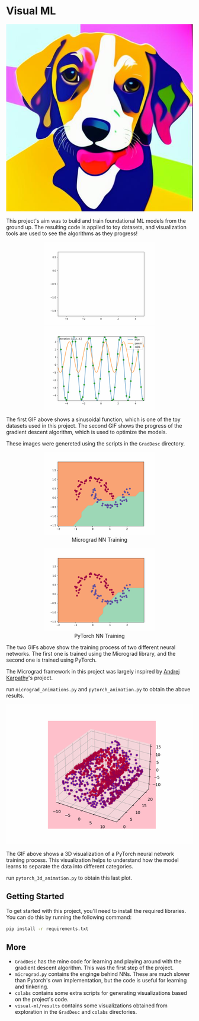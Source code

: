 # Visual ML

<div style="text-align: center;">
    <img src ="src/puppy.png" width="600" />
</div>

This project's aim was to build and train foundational ML models from the ground up. The resulting code is applied to toy datasets, and visualization tools are used to see the algorithms as they progress!

<div style="text-align: center;">
    <img src="src/sinusoidal_function.gif" width="300" alt="Sinusoidal Function"/>
    <img src="src/gd-animation.gif" width="300" alt="Gradient Descent Animation"/> 
</div>

The first GIF above shows a sinusoidal function, which is one of the toy datasets used in this project. The second GIF shows the progress of the gradient descent algorithm, which is used to optimize the models.

These images were genereted using the scripts in the `GradDesc` directory.

<div style="text-align: center;">
    <figure>
        <img src="src/micrograd-animation.gif" width="300" alt="Micrograd NN"/>
        <figcaption>Micrograd NN Training</figcaption>
    </figure>
    <figure>
        <img src="src/pytorch-animation.gif" width="300" alt="PyTorch NN"/>
        <figcaption>PyTorch NN Training</figcaption>
    </figure>
</div>

The two GIFs above show the training process of two different neural networks. The first one is trained using the Micrograd library, and the second one is trained using PyTorch.

The Micrograd framework in this project was largely inspired by [Andrej Karpathy](https://github.com/karpathy/micrograd/tree/master)'s project. 

run `micrograd_animations.py` and `pytorch_animation.py` to obtain the above results.

<div style="text-align: center;">
    <img src ="src/pytorch-3d-animation.gif" width="600" alt="3D PyTorch Animation"/>
</div>

The GIF above shows a 3D visualization of a PyTorch neural network training process. This visualization helps to understand how the model learns to separate the data into different categories.

run `pytorch_3d_animation.py` to obtain this last plot.

## Getting Started

To get started with this project, you'll need to install the required libraries. You can do this by running the following command:

```bash
pip install -r requirements.txt
```

## More
- `GradDesc` has the mine code for learning and playing around with the gradient descent algorithm. This was the first step of the project.
- `micrograd.py` contains the enginge behind NNs. These are much slower than Pytorch's own implementation, but the code is useful for learning and tinkering.
- `colabs` contains some extra scripts for generating visualizations based on the project's code.
- `visual-ml/results` contains some visualizations obtained from exploration in the `GradDesc` and `colabs` directories.